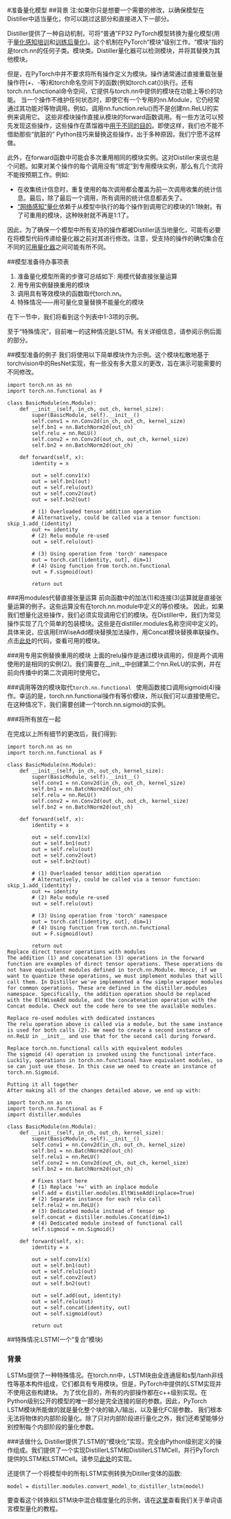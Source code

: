 #准备量化模型
##背景
注:如果你只是想要一个需要的修改，以确保模型在Distiller中适当量化，你可以跳过这部分和直接进入下一部分。

Distiller提供了一种自动机制，可将“普通”FP32 PyTorch模型转换为量化模型(用于[量化感知培训](https://nervanasystems.github.io/distiller/schedule.html#quantization-aware-training)和[训练后量化](https://nervanasystems.github.io/distiller/schedule.html#post-training-quantization))。这个机制在PyTorch“模块”级别工作。“模块”指的是torch.nn的任何子类。模块类。Distiller量化器可以检测模块，并将其替换为其他模块。

但是，在PyTorch中并不要求将所有操作定义为模块。操作通常通过直接重载张量操作符(+、-等)和torch命名空间下的函数(例如torch.cat())执行。还有torch.nn.functional命令空间，它提供与torch.nn中提供的模块在功能上等价的功能。
当一个操作不维护任何状态时，即使它有一个专用的nn.Module，它仍经常通过其功能对等物调用。例如，调用nn.function.relu()而不是创建nn.ReLU的实例来调用它。
这些非模块操作直接从模块的forward函数调用。有一些方法可以预先发现这些操作，这些操作在蒸馏器中[用于不同的目的](https://github.com/NervanaSystems/distiller/blob/master/distiller/summary_graph.py)。即使这样，我们也不能不借助那些“肮脏的” Python技巧来替换这些操作，出于多种原因，我们宁愿不这样做。


此外，在forward函数中可能会多次重用相同的模块实例。这对Distiller来说也是个问题。如果对某个操作的每个调用没有“绑定”到专用模块实例，那么有几个流将不能按预期工作。例如:

+ 在收集统计信息时，重复使用的每次调用都会覆盖为前一次调用收集的统计信息。最后，除了最后一个调用，所有调用的统计信息都丢失了。
+ [“网络感知”量化](https://github.com/NervanaSystems/distiller/blob/master/examples/quantization/post_train_quant/command_line.md#net-aware-quantization)依赖于从模型中执行的每个操作到调用它的模块的1:1映射。有了可重用的模块，这种映射就不再是1:1了。

因此，为了确保一个模型中所有支持的操作都被Distiller适当地量化，可能有必要在将模型代码传递给量化器之前对其进行修改。注意，受支持的操作的确切集合在不同的[可用量化器](https://nervanasystems.github.io/distiller/algo_quantization.htm)之间可能有所不同。

##模型准备待办事项表
1. 准备量化模型所需的步骤可总结如下:
用模代替直接张量运算
2. 用专用实例替换重用的模块
3. 调用具有等效模块的函数取代torch.nn。
4. 特殊情况——用可量化变量替换不能量化的模块

在下一节中，我们将看到这个列表中1-3项的示例。

至于“特殊情况”，目前唯一的这种情况是LSTM。有关详细信息，请参阅示例后面的部分。

##模型准备的例子
我们将使用以下简单模块作为示例。这个模块松散地基于torchvision中的ResNet实现，有一些没有多大意义的更改，旨在演示可能需要的不同修改。
```
import torch.nn as nn
import torch.nn.functional as F

class BasicModule(nn.Module):
    def __init__(self, in_ch, out_ch, kernel_size):
        super(BasicModule, self).__init__()
        self.conv1 = nn.Conv2d(in_ch, out_ch, kernel_size)
        self.bn1 = nn.BatchNorm2d(out_ch)
        self.relu = nn.ReLU()
        self.conv2 = nn.Conv2d(out_ch, out_ch, kernel_size)
        self.bn2 = nn.BatchNorm2d(out_ch)

    def forward(self, x):
        identity = x

        out = self.conv1(x)
        out = self.bn1(out)
        out = self.relu(out)
        out = self.conv2(out)
        out = self.bn2(out)

        # (1) Overloaded tensor addition operation
        # Alternatively, could be called via a tensor function: skip_1.add_(identity)
        out += identity
        # (2) Relu module re-used
        out = self.relu(out)

        # (3) Using operation from 'torch' namespace
        out = torch.cat([identity, out], dim=1)
        # (4) Using function from torch.nn.functional
        out = F.sigmoid(out)

        return out
```
###用modules代替直接张量运算
前向函数中的加法(1)和连接(3)运算就是直接张量运算的例子。这些运算没有在torch.nn.module中定义的等价模块。
因此，如果我们想量化这些操作，我们必须实现调用它们的模块。在Distiller中，我们为常见操作实现了几个简单的包装模块。这些是在distiller.modules名称空间中定义的。具体来说，应该用EltWiseAdd模块替换加法操作，用Concat模块替换串联操作。点击[此处](https://github.com/NervanaSystems/distiller/tree/master/distiller/modules)的代码，查看可用的模块。

###用专用实例替换重用的模块
上面的relu操作是通过模块调用的，但是两个调用使用的是相同的实例(2)。我们需要在__init__中创建第二个nn.ReLU的实例，并在前向传播中的第二次调用时使用它。

###调用等效的模块取代```torch.nn.functional ```
使用函数接口调用sigmoid(4)操作。幸运的是，torch.nn.functional操作有等价模块，所以我们可以直接使用它。在这种情况下，我们需要创建一个torch.nn.sigmoid的实例。


###将所有放在一起

在完成以上所有细节的更改后，我们得到:
```
import torch.nn as nn
import torch.nn.functional as F

class BasicModule(nn.Module):
    def __init__(self, in_ch, out_ch, kernel_size):
        super(BasicModule, self).__init__()
        self.conv1 = nn.Conv2d(in_ch, out_ch, kernel_size)
        self.bn1 = nn.BatchNorm2d(out_ch)
        self.relu = nn.ReLU()
        self.conv2 = nn.Conv2d(out_ch, out_ch, kernel_size)
        self.bn2 = nn.BatchNorm2d(out_ch)

    def forward(self, x):
        identity = x

        out = self.conv1(x)
        out = self.bn1(out)
        out = self.relu(out)
        out = self.conv2(out)
        out = self.bn2(out)

        # (1) Overloaded tensor addition operation
        # Alternatively, could be called via a tensor function: skip_1.add_(identity)
        out += identity
        # (2) Relu module re-used
        out = self.relu(out)

        # (3) Using operation from 'torch' namespace
        out = torch.cat([identity, out], dim=1)
        # (4) Using function from torch.nn.functional
        out = F.sigmoid(out)

        return out
Replace direct tensor operations with modules
The addition (1) and concatenation (3) operations in the forward function are examples of direct tensor operations. These operations do not have equivalent modules defined in torch.nn.Module. Hence, if we want to quantize these operations, we must implement modules that will call them. In Distiller we've implemented a few simple wrapper modules for common operations. These are defined in the distiller.modules namespace. Specifically, the addition operation should be replaced with the EltWiseAdd module, and the concatenation operation with the Concat module. Check out the code here to see the available modules.

Replace re-used modules with dedicated instances
The relu operation above is called via a module, but the same instance is used for both calls (2). We need to create a second instance of nn.ReLU in __init__ and use that for the second call during forward.

Replace torch.nn.functional calls with equivalent modules
The sigmoid (4) operation is invoked using the functional interface. Luckily, operations in torch.nn.functional have equivalent modules, so se can just use those. In this case we need to create an instance of torch.nn.Sigmoid.

Putting it all together
After making all of the changes detailed above, we end up with:

import torch.nn as nn
import torch.nn.functional as F
import distiller.modules

class BasicModule(nn.Module):
    def __init__(self, in_ch, out_ch, kernel_size):
        super(BasicModule, self).__init__()
        self.conv1 = nn.Conv2d(in_ch, out_ch, kernel_size)
        self.bn1 = nn.BatchNorm2d(out_ch)
        self.relu1 = nn.ReLU()
        self.conv2 = nn.Conv2d(out_ch, out_ch, kernel_size)
        self.bn2 = nn.BatchNorm2d(out_ch)

        # Fixes start here
        # (1) Replace '+=' with an inplace module
        self.add = distiller.modules.EltWiseAdd(inplace=True)
        # (2) Separate instance for each relu call
        self.relu2 = nn.ReLU()
        # (3) Dedicated module instead of tensor op
        self.concat = distiller.modules.Concat(dim=1)
        # (4) Dedicated module instead of functional call
        self.sigmoid = nn.Sigmoid()

    def forward(self, x):
        identity = x

        out = self.conv1(x)
        out = self.bn1(out)
        out = self.relu1(out)
        out = self.conv2(out)
        out = self.bn2(out)

        out = self.add(out, identity)
        out = self.relu(out)
        out = self.concat(identity, out)
        out = self.sigmoid(out)

        return out
```

##特殊情况:LSTM(一个“复合”模块)
### 背景
LSTMs提供了一种特殊情况。在torch.nn中，LSTM块由全连通层和s型/tanh非线性等基本构件组成，它们都具有专用模块。但是，PyTorch中提供的LSTM实现并不使用这些构建块。
为了优化目的，所有的内部操作都在c++级别实现。在Python级别公开的模型的唯一部分是完全连接的层的参数。因此，PyTorch LSTM模块所能做的就是量化整个块的输入/输出，以及量化FC层参数。
我们根本无法将物体的内部阶段量化。除了只对内部阶段进行量化之外，我们还希望能够分别控制每个内部阶段的量化参数。

###该做什么
Distiller提供了LSTM的“模块化”实现，完全由Python级别定义的操作组成。我们提供了一个实现DistillerLSTM和DistillerLSTMCell，并行PyTorch提供的LSTM和LSTMCell。请参见[此处](https://github.com/NervanaSystems/distiller/blob/master/distiller/modules/rnn.py)的实现。

还提供了一个将模型中的所有LSTM实例转换为Ditiller变体的函数:
```
model = distiller.modules.convert_model_to_distiller_lstm(model)
```

要查看这个转换和LSTM块中混合精度量化的示例，请在[这里](https://github.com/NervanaSystems/distiller/blob/master/examples/word_language_model/quantize_lstm.ipynb)查看我们关于单词语言模型量化的教程。
